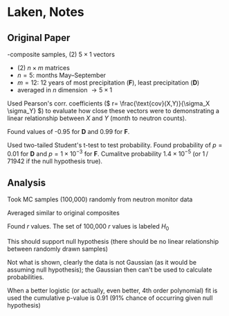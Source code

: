 # Laken, Notes

## Original Paper
-composite samples, (2) $5 \times 1$ vectors

* (2) $n \times m$ matrices
* $n = 5$: months May–September
* $m = 12$: 12 years of most precipitation ($\textbf{F}$), least precipitation ($\textbf{D}$)
* averaged in $n$ dimension $\rightarrow 5\times 1$

Used Pearson's corr. coefficients ($ r= \frac{\text{cov}(X,Y)}{\sigma_X \sigma_Y} $) to evaluate how close these vectors were to demonstrating a linear relationship between $X$ and $Y$ (month to neutron counts).

Found values of -0.95 for $\textbf{D}$ and 0.99 for $\textbf{F}$. 

Used two-tailed Student's t-test to test probability.
Found probability of $p = 0.01$ for $\textbf{D}$ and $p = 1 \times 10^{-3}$ for $\textbf{F}$. Cumalitve probability $1.4 \times 10^{-5}$ (or $1\,/\,71942$ if the null hypothesis true).

## Analysis

Took MC samples (100,000) randomly from neutron monitor data

Averaged similar to original composites

Found $r$ values. The set of 100,000 $r$ values is labeled $H_0$

This should support null hypothesis (there should be no linear relationship between randomly drawn samples)

Not what is shown, clearly the data is not Gaussian (as it would be assuming null hypothesis); the Gaussian then can't be used to calculate probabilities.

When a better logistic (or actually, even better, 4th order polynomial) fit is used the cumulative p-value is 0.91 (91% chance of occurring given null hypothesis)


